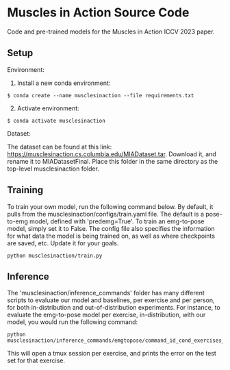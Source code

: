 # Muscles in Action Source Code

Code and pre-trained models for the Muscles in Action ICCV 2023 paper. 

## Setup
Environment: 

1. Install a new conda environment:
```commandline
$ conda create --name musclesinaction --file requirements.txt
```
2. Activate environment:
```commandline
$ conda activate musclesinaction
```

Dataset: 

The dataset can be found at this link: https://musclesinaction.cs.columbia.edu/MIADataset.tar. Download it, and rename it to MIADatasetFinal. Place this folder in the same directory as the top-level musclesinaction folder.



## Training 

To train your own model, run the following command below. By default, it pulls from the musclesinaction/configs/train.yaml file. The default is 
a pose-to-emg model, defined with 'predemg=True'. To train an emg-to-pose model, simply set it to False. The config file also specifies the information for what data the model is being trained on, as well as where checkpoints are saved, etc. Update it for your goals. 

```commandline
python musclesinaction/train.py
```


## Inference

The 'musclesinaction/inference_commands' folder has many different scripts to evaluate our model and baselines, per exercise and per person, for both in-distribution and out-of-distribution experiments. For instance, to evaluate the emg-to-pose model per exercise, in-distribution, with our model, you would run the following command: 

```commandline
python musclesinaction/inference_commands/emgtopose/command_id_cond_exercises_transf_emgtopose.py
```

This will open a tmux session per exercise, and prints the error on the test set for that exercise. 
